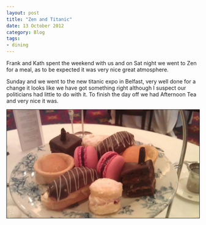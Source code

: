 ```yaml
---
layout: post
title: "Zen and Titanic"
date: 13 October 2012
category: Blog
tags:
- dining
---
```


<!--start excerpt--> 
<p>Frank and Kath spent the weekend with us and on Sat night we went to Zen for a meal, as to be expected it was very nice great atmosphere.   </p>

<!--more tag-->

<p>Sunday and we went to the new titanic expo in Belfast, very well done for a change it looks like we have got something right although I suspect our politicians had little to do with it. To finish the day off we had Afternoon Tea and very nice it was.</p>

<div style="width:image width px; font-size:80%; text-align:center;" align="center"><img src="/images/2012/titanic/77817_4118450592428_1774311671_o.jpg " width="600px" border="1"/></div>

